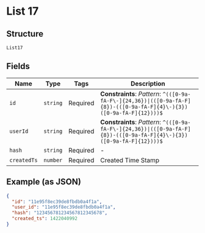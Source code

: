 
# List 17

## Structure

`List17`

## Fields

| Name | Type | Tags | Description |
|  --- | --- | --- | --- |
| `id` | `string` | Required | **Constraints**: *Pattern*: `^(([0-9a-fA-F\-]{24,36})\|(([0-9a-fA-F]{8})-(([0-9a-fA-F]{4}\-){3})([0-9a-fA-F]{12})))$` |
| `userId` | `string` | Required | **Constraints**: *Pattern*: `^(([0-9a-fA-F\-]{24,36})\|(([0-9a-fA-F]{8})-(([0-9a-fA-F]{4}\-){3})([0-9a-fA-F]{12})))$` |
| `hash` | `string` | Required | - |
| `createdTs` | `number` | Required | Created Time Stamp |

## Example (as JSON)

```json
{
  "id": "11e95f8ec39de8fbdb0a4f1a",
  "user_id": "11e95f8ec39de8fbdb0a4f1a",
  "hash": "123456781234567812345678",
  "created_ts": 1422040992
}
```

